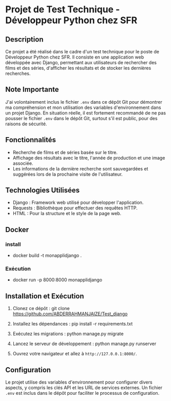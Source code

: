 # Projet de Test Technique - Développeur Python chez SFR

## Description

Ce projet a été réalisé dans le cadre d'un test technique pour le poste de Développeur Python chez SFR. Il consiste en
une application web développée avec Django, permettant aux utilisateurs de rechercher des films et des séries,
d'afficher les résultats et de stocker les dernières recherches.

## Note Importante

J'ai volontairement inclus le fichier `.env` dans ce dépôt Git pour démontrer ma compréhension et mon utilisation des
variables d'environnement dans un projet Django. En situation réelle, il est fortement recommandé de ne pas pousser le
fichier `.env` dans le dépôt Git, surtout s'il est public, pour des raisons de sécurité.

## Fonctionnalités

- Recherche de films et de séries basée sur le titre.
- Affichage des résultats avec le titre, l'année de production et une image associée.
- Les informations de la dernière recherche sont sauvegardées et suggérées lors de la prochaine visite de l'utilisateur.

## Technologies Utilisées

- Django : Framework web utilisé pour développer l'application.
- Requests : Bibliothèque pour effectuer des requêtes HTTP.
- HTML : Pour la structure et le style de la page web.

## Docker

### install

- docker build -t monapplidjango .

### Exécution

- docker run -p 8000:8000 monapplidjango

## Installation et Exécution

1. Clonez ce dépôt :
   git clone https://github.com/ABDERRAHMANJAIZE/Test_django


2. Installez les dépendances :
   pip install -r requirements.txt


3. Exécutez les migrations :
   python manage.py migrate


4. Lancez le serveur de développement :
   python manage.py runserver

5. Ouvrez votre navigateur et allez à `http://127.0.0.1:8000/`.

## Configuration

Le projet utilise des variables d'environnement pour configurer divers aspects, y compris les clés API et les URL de
services externes. Un fichier `.env` est inclus dans le dépôt pour faciliter le processus de configuration.

